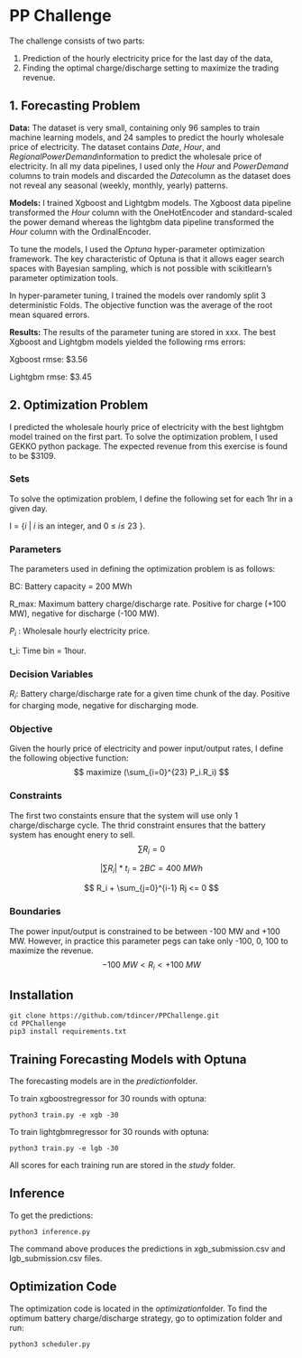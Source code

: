 # PP Challenge

The challenge consists of two parts:

1) Prediction of the hourly electricity price for the last day of the data,
2) Finding the optimal charge/discharge setting to maximize the trading revenue.



## 1. Forecasting Problem

**Data:** The dataset is very small, containing only 96 samples to train machine learning models, and 24 samples to predict the hourly wholesale price of electricity. The dataset contains $Date$​, $Hour$​, and $Regional Power Demand$​ information to predict the wholesale price of electricity. In all my data pipelines, I used only the $Hour$​ and $Power Demand$​​ columns to train models and discarded the $Date$​​​ column as the dataset does not reveal any seasonal (weekly, monthly, yearly) patterns.

**Models:** I trained Xgboost and Lightgbm models. The Xgboost data pipeline transformed the $Hour$ column with the OneHotEncoder and standard-scaled the power demand whereas the lightgbm data pipeline transformed the $Hour$ column with the OrdinalEncoder.

To tune the models, I used the $Optuna$ hyper-parameter optimization framework. The key characteristic of Optuna is that it allows eager search spaces with Bayesian sampling, which is not possible with scikitlearn’s parameter optimization tools.

In hyper-parameter tuning, I trained the models over randomly split 3 deterministic Folds. The objective function was the average of the root mean squared errors.

**Results:** The results of the parameter tuning are stored in xxx. The best Xgboost and Lightgbm models yielded the following rms errors:

Xgboost rmse: \$3.56

Lightgbm rmse: \$3.45



## 2. Optimization Problem

I predicted the wholesale hourly price of electricity with the best lightgbm model trained on the first part. To solve the optimization problem, I used GEKKO python package. The expected revenue from this exercise is found to be \$3109.

 

### Sets

To solve the optimization problem, I define the following set for each 1hr in a given day.

I = {$i$​ | $i$​ is an integer, and 0 $\leq$ $i$​ $\leq$ 23 }.



### Parameters

The parameters used in defining the optimization problem is as follows:

BC: Battery capacity = 200 MWh 

R_max: Maximum battery charge/discharge rate. Positive for charge (+100 MW), negative for discharge (-100 MW).

$P_i$​​​ : Wholesale hourly electricity price.

t_i: Time bin = 1hour.



### Decision Variables

$R_i$: Battery charge/discharge rate for a given time chunk of the day. Positive for charging mode, negative for discharging mode. 



### Objective

Given the hourly price of electricity and power input/output rates, I define the following objective function:
$$
maximize (\sum_{i=0}^{23} P_i.R_i)
$$

### Constraints

The first two constaints ensure that the system will use only 1 charge/discharge cycle. The thrid constraint ensures that the battery system has enought enery to sell. 
$$
\sum R_i = 0
$$

$$
|\sum R_i| * t_i = 2 BC = 400 ~MWh
$$

$$
R_i + \sum_{j=0}^{i-1} Rj <= 0
$$

### Boundaries

The power input/output is constrained to be between -100 MW and +100 MW. However, in practice this parameter pegs can take only -100, 0, 100 to maximize the revenue.
$$
-100 ~MW < R_i < +100 ~MW
$$


## Installation

```shell
git clone https://github.com/tdincer/PPChallenge.git
cd PPChallenge
pip3 install requirements.txt
```



## Training Forecasting Models with Optuna

The forecasting models are in the $prediction$​ folder.

To train xgboostregressor for 30 rounds with optuna:

```shell
python3 train.py -e xgb -30
```

To train lightgbmregressor for 30 rounds with optuna:

```shell
python3 train.py -e lgb -30
```

All scores for each training run are stored in the $study$ folder.



## Inference

To get the predictions:

```shell
python3 inference.py
```

The command above produces the predictions in xgb_submission.csv and lgb_submission.csv files.



## Optimization Code

The optimization code is located in the $optimization$​​ folder. To find the optimum battery charge/discharge strategy, go to optimization folder and run:

```
python3 scheduler.py
```



